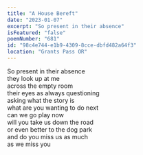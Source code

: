 ```yaml
---
title: "A House Bereft"
date: "2023-01-07"
excerpt: "So present in their absence"
isFeatured: "false"
poemNumber: "681"
id: "98c4e744-e1b9-4309-8cce-dbfd482a64f3"
location: "Grants Pass OR"
---
```


So present in their absence  
they look up at me  
across the empty room  
their eyes as always questioning  
asking what the story is  
what are you wanting to do next  
can we go play now  
will you take us down the road  
or even better to the dog park  
and do you miss us as much  
as we miss you
